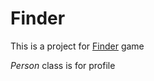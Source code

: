 # Finder

This is a project for [Finder][finder] game

*Person* class is for profile

[finder]: https://bluewaterstop.itch.io/finder
